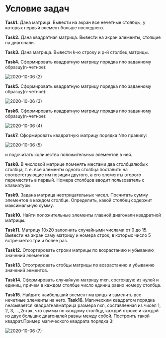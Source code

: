 # **Условие задач**
**Task1.** Дана матрица. Вывести на экран все нечетные столбцы, у которых первый элемент больше последнего.

**Task2.** Дана квадратная матрица. Вывести на экран элементы, стоящие на диагонали.

**Task3.** Дана матрица. Вывести k-ю строку и p-й столбец матрицы.

**Task4.** Сформировать квадратную матрицу порядка nпо заданному образцу(n-четное):

![2020-10-06 (2)](https://user-images.githubusercontent.com/55656642/95182612-879f8280-07cd-11eb-8b67-72eed64234b9.png)

**Task5.** Сформировать квадратную матрицу порядка nпо заданному образцу(n-четное):

![2020-10-06 (3)](https://user-images.githubusercontent.com/55656642/95182632-8bcba000-07cd-11eb-9da7-28829c6ccd43.png)

**Task6.** Сформировать квадратную матрицу порядка nпо заданному образцу(n-четное):

![2020-10-06 (4)](https://user-images.githubusercontent.com/55656642/95182642-8e2dfa00-07cd-11eb-843f-fd878c3f869f.png)

**Task7.** Сформировать квадратную матрицу порядка Nпо правилу: 

![2020-10-06 (5)](https://user-images.githubusercontent.com/55656642/95182654-90905400-07cd-11eb-9940-af5bfb8989c2.png)

и подсчитать количество положительных элементов в ней.

**Task8.** В числовой матрице поменять местами два столбцалюбых столбца, 
т. е. все элементы одного столбца поставить на соответствующие им позиции другого, а его элементы второго переместить в первый.
Номера столбцов вводит пользователь с клавиатуры.

**Task9.** Задана матрица неотрицательных чисел. Посчитать сумму элементов в каждом столбце. 
Определить, какой столбец содержит максимальную сумму.

**Task10.** Найти положительные элементы главной диагонали квадратной матрицы.

**Task11.** Матрицу 10x20 заполнить случайными числами от 0 до 15. 
Вывести на экран саму матрицу и номера строк, в которых число 5 встречается три и более раз.

**Task12.** Отсортировать строки матрицы по возрастанию и убыванию значений элементов.

**Task13.** Отсотрировать стобцы матрицы по возрастанию и убыванию значений эементов.

**Task14.** Сформировать случайную матрицу mxn, состоящую из нулей и единиц, причем в каждом столбце число единиц равно номеру столбца.

**Task15.** Найдите наибольший элемент матрицы и заменить все нечетные элементы на него.
**Task16.** Магическим квадратом порядка nназывается квадратнаяматрица размера nxn, составленная из чисел 1, 2, 3, ...,2nтак,
что суммы по каждому столбцу, каждой строке и каждой из двух больших диагоналей равны между собой. 
Построить такой квадрат.Пример магического квадрата порядка 3:

![2020-10-06 (7)](https://user-images.githubusercontent.com/55656642/95183311-799e3180-07ce-11eb-86d4-e425ab66d951.png)
